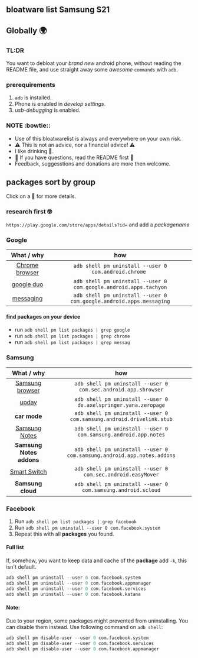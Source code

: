 ## bloatware list Samsung S21

## Globally :earth_africa:

### TL:DR
You want to debloat your *brand new* android phone, without reading the README file, and use straight away some *awesome* `commands` with `adb`.

### prerequirements
1.  `adb` is installed.
2.  Phone is enabled in *develop settings*.
3. *usb-debugging* is enabled.

### NOTE :bowtie::
- Use of this bloatwarelist is always and everywhere on your own risk.
- :warning: This is not an advice, nor a financial advice! :warning:
- I like drinking :beer:.
- :green_book: If you have questions, read the README first :green_book:
- Feedback, suggesstions and donations are more then welcome.

## packages sort by group
Click on a :link: for more details.
### research first :nerd_face:
`https://play.google.com/store/apps/details?id=` and add a *packagename* 
### Google
| What / why     | how                                                              |
|:--------------:|:----------------------------------------------------------------:|
| [Chrome browser](https://play.google.com/store/apps/details?id=com.android.chrome) | `adb shell pm uninstall --user 0 com.android.chrome ` |
| [google duo](https://play.google.com/store/apps/details?id=com.google.android.apps.tachyon) | `adb shell pm uninstall --user 0 com.google.android.apps.tachyon` |
| [messaging](https://play.google.com/store/apps/details?id=com.google.android.apps.messaging) | `adb shell pm uninstall --user 0 com.google.android.apps.messaging` |

#### find packages on your device
- run `adb shell pm list packages | grep google`
- run `adb shell pm list packages | grep chrome`
- run `adb shell pm list packages | grep messag`


### Samsung

| What / why     | how                                                              |
|:--------------:|:----------------------------------------------------------------:|
| [Samsung browser](https://play.google.com/store/apps/details?id=com.sec.android.app.sbrowser&gl=NL) | `adb shell pm uninstall --user 0 com.sec.android.app.sbrowser` |
| [upday](https://play.google.com/store/apps/details?id=de.axelspringer.yana.zeropage&hl=en_US&gl=US)      |`adb shell pm uninstall --user 0 de.axelspringer.yana.zeropage`   |
| **car mode**     |`adb shell pm uninstall --user 0 com.samsung.android.drivelink.stub`   |
|[Samsung Notes](https://play.google.com/store/apps/details?id=com.samsung.android.app.notes&hl=nl&gl=US)  | `adb shell pm uninstall --user 0 com.samsung.android.app.notes`   |
| **Samsung Notes addons**  | `adb shell pm uninstall --user 0 com.samsung.android.app.notes.addons` |
| [Smart Switch](https://play.google.com/store/apps/details?id=com.sec.android.easyMover&hl=en_US&gl=US) | `adb shell pm uninstall --user 0 com.sec.android.easyMover` |
| **Samsung cloud** | `adb shell pm uninstall --user 0 com.samsung.android.scloud` |





### Facebook
1. Run `adb shell pm list packages | grep facebook`
2. Run `adb shell pm uninstall --user 0 com.facebook.system`
3. Repeat this with all **packages** you found.
#### Full list
If, somehow, you want to keep data and cache of the **package** add  `-k`, this isn't default.

```s
adb shell pm uninstall --user 0 com.facebook.system
adb shell pm uninstall --user 0 com.facebook.appmanager
adb shell pm uninstall --user 0 com.facebook.services
adb shell pm uninstall --user 0 com.facebook.katana
```
#### Note:
Due to your region, some packages might prevented from uninstalling. You can disable them instead. Use following command on `adb shell`:
```s
adb shell pm disable-user --user 0 com.facebook.system 
adb shell pm disable-user --user 0 com.facebook.services
adb shell pm disable-user --user 0 com.facebook.appmanager
```




